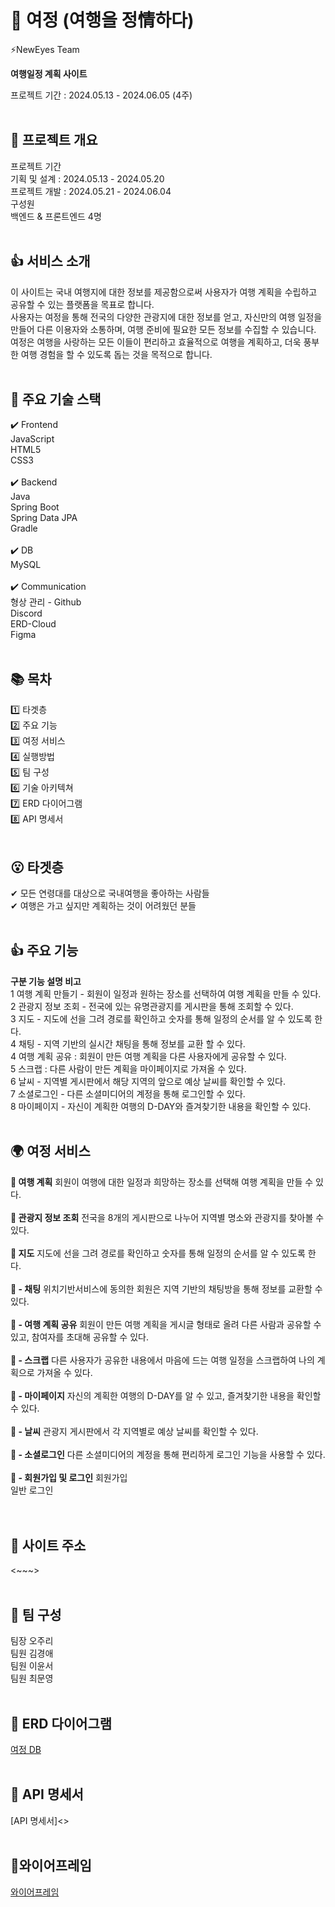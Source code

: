 
# 🚗 여정 (여행을 정情하다)
⚡NewEyes Team

**여행일정 계획 사이트**

프로젝트 기간 : 2024.05.13 - 2024.06.05 (4주)
<br>
<br>

## 🌳 프로젝트 개요
프로젝트 기간<br>
기획 및 설계 : 2024.05.13 - 2024.05.20<br>
프로젝트 개발 : 2024.05.21 - 2024.06.04<br>
구성원<br>
백엔드 & 프론트엔드 4명
<br>
<br>
## 👍 서비스 소개 <br>
이 사이트는 국내 여행지에 대한 정보를 제공함으로써 사용자가 여행 계획을 수립하고 공유할 수 있는 플랫폼을 목표로 합니다. <br>
사용자는 여정을 통해 전국의 다양한 관광지에 대한 정보를 얻고, 자신만의 여행 일정을 만들어 다른 이용자와 소통하며, 여행 준비에 필요한 모든 정보를 수집할 수 있습니다. <br>
여정은 여행을 사랑하는 모든 이들이 편리하고 효율적으로 여행을 계획하고, 더욱 풍부한 여행 경험을 할 수 있도록 돕는 것을 목적으로 합니다.
<br>
<br>
## 🔨 주요 기술 스택
✔️ Frontend<br>
JavaScript<br>
HTML5<br>
CSS3
<br>
<br>
✔️ Backend<br>
Java<br>
Spring Boot<br>
Spring Data JPA<br>
Gradle
<br>
<br>
✔️ DB<br>
MySQL
<br>
<br>
✔️ Communication<br>
형상 관리 - Github<br>
Discord<br>
ERD-Cloud<br>
Figma
<br>
<br>

## 📚 목차
1️⃣ 타겟층<br>
2️⃣ 주요 기능<br>
3️⃣ 여정 서비스<br>
4️⃣ 실행방법<br>
5️⃣ 팀 구성<br>
6️⃣ 기술 아키텍쳐<br>
7️⃣ ERD 다이어그램<br>
8️⃣ API 명세서
<br>
<br>

## 😮 타겟층
✔ 모든 연령대를 대상으로 국내여행을 좋아하는 사람들<br>
✔ 여행은 가고 싶지만 계획하는 것이 어려웠던 분들
<br>
<br>
## 👍 주요 기능
**구분	기능	설명	비고**<br>
1	여행 계획 만들기	- 회원이 일정과 원하는 장소를 선택하여 여행 계획을 만들 수 있다.<br>
2	관광지 정보 조회	- 전국에 있는 유명관광지를 게시판을 통해 조회할 수 있다.<br>
3	지도	- 지도에 선을 그려 경로를 확인하고 숫자를 통해 일정의 순서를 알 수 있도록 한다.<br>
4 채팅	- 지역 기반의 실시간 채팅을 통해 정보를 교환 할 수 있다.<br>
4	여행 계획 공유 : 회원이 만든 여행 계획을 다른 사용자에게 공유할 수 있다.<br>
5	스크랩 : 다른 사람이 만든 계획을 마이페이지로 가져올 수 있다.<br>
6	날씨	- 지역별 게시판에서 해당 지역의 앞으로 예상 날씨를 확인할 수 있다.<br>
7	소셜로그인	- 다른 소셜미디어의 계정을 통해 로그인할 수 있다.<br>
8	마이페이지	- 자신이 계획한 여행의 D-DAY와 즐겨찾기한 내용을 확인할 수 있다.
<br>
<br>

## 🌍 여정 서비스
**📌 여행 계획**
회원이 여행에 대한 일정과 희망하는 장소를 선택해 여행 계획을 만들 수 있다.<br>
<br>
**📌 관광지 정보 조회**
전국을 8개의 게시판으로 나누어 지역별 명소와 관광지를 찾아볼 수 있다.<br>
<br>
**📌 지도**
지도에 선을 그려 경로를 확인하고 숫자를 통해 일정의 순서를 알 수 있도록 한다.<br>
<br>
**📌 - 채팅**
위치기반서비스에 동의한 회원은 지역 기반의 채팅방을 통해 정보를 교환할 수 있다.<br>
<br>
**📌 - 여행 계획 공유**
회원이 만든 여행 계획을 게시글 형태로 올려 다른 사람과 공유할 수 있고, 참여자를 초대해 공유할 수 있다.<br>
<br>
**📌 - 스크랩**
다른 사용자가 공유한 내용에서 마음에 드는 여행 일정을 스크랩하여 나의 계획으로 가져올 수 있다.<br>
<br>
**📌 - 마이페이지**
자신의 계획한 여행의 D-DAY를 알 수 있고, 즐겨찾기한 내용을 확인할 수 있다.<br>
<br>
**📌 - 날씨**
관광지 게시판에서 각 지역별로 예상 날씨를 확인할 수 있다.<br>
<br>
**📌 - 소셜로그인**
다른 소셜미디어의 계정을 통해 편리하게 로그인 기능을 사용할 수 있다.<br>
<br>
**📌 - 회원가입 및 로그인**
회원가입<br>
일반 로그인 <br>
<br>
<br>
## 💾 사이트 주소
<~~~><br>
<br>
## 👬 팀 구성


팀장 오주리<br>
팀원 김경애<br>
팀원 이윤서<br>
팀원 최문영
<br>
<br>

## 💎 ERD 다이어그램
[여정 DB](https://www.erdcloud.com/d/Ss9pRDkpsm6kRXydg)
<br>
<br>

## 📘 API 명세서
[API 명세서]<>
<br>
<br>

## 🍏와이어프레임
[와이어프레임](https://www.figma.com/design/ewXga6d8KzCuF31UqQATXe/Untitled?node-id=0-1&t=i3AZFflWF7BajbuK-0)

